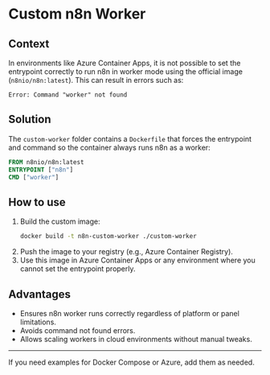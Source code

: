 # Custom n8n Worker

## Context
In environments like Azure Container Apps, it is not possible to set the entrypoint correctly to run n8n in worker mode using the official image (`n8nio/n8n:latest`). This can result in errors such as:

```
Error: Command "worker" not found
```

## Solution
The `custom-worker` folder contains a `Dockerfile` that forces the entrypoint and command so the container always runs n8n as a worker:

```dockerfile
FROM n8nio/n8n:latest
ENTRYPOINT ["n8n"]
CMD ["worker"]
```

## How to use
1. Build the custom image:
   ```sh
   docker build -t n8n-custom-worker ./custom-worker
   ```
2. Push the image to your registry (e.g., Azure Container Registry).
3. Use this image in Azure Container Apps or any environment where you cannot set the entrypoint properly.

## Advantages
- Ensures n8n worker runs correctly regardless of platform or panel limitations.
- Avoids command not found errors.
- Allows scaling workers in cloud environments without manual tweaks.

---

If you need examples for Docker Compose or Azure, add them as needed.